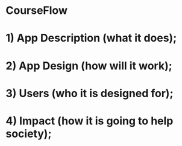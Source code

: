 # CourseFlow



# 1) App Description (what it does); 



# 2) App Design (how will it work); 
# 3) Users (who it is designed for); 
# 4) Impact (how it is going to help society);
